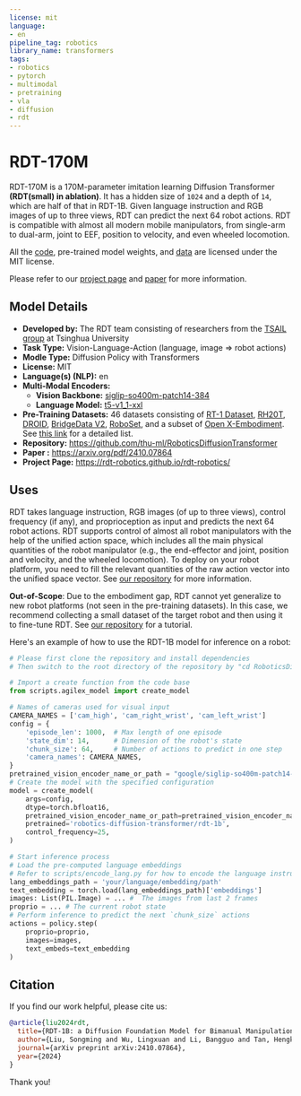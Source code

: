 ```yaml
---
license: mit
language:
- en
pipeline_tag: robotics
library_name: transformers
tags:
- robotics
- pytorch
- multimodal
- pretraining
- vla
- diffusion
- rdt
---
```

# RDT-170M

 RDT-170M is a 170M-parameter imitation learning Diffusion Transformer **(RDT(small) in ablation)**. It has a hidden size of `1024` and a depth of `14`, which are half of that in RDT-1B. Given language instruction and RGB images of up to three views, RDT can predict the next 
64 robot actions. RDT is compatible with almost all modern mobile manipulators, from single-arm to dual-arm, joint to EEF, position to velocity, and even wheeled locomotion.

 All the [code](https://github.com/thu-ml/RoboticsDiffusionTransformer/tree/main?tab=readme-ov-file), pre-trained model weights, and [data](https://huggingface.co/datasets/robotics-diffusion-transformer/rdt-ft-data) are licensed under the MIT license.

 Please refer to our [project page](https://rdt-robotics.github.io/rdt-robotics/) and [paper](https://arxiv.org/pdf/2410.07864) for more information.

 ## Model Details

 - **Developed by:** The RDT team consisting of researchers from the [TSAIL group](https://ml.cs.tsinghua.edu.cn/) at Tsinghua University
- **Task Type:** Vision-Language-Action (language, image => robot actions)
- **Modle Type:** Diffusion Policy with Transformers
- **License:** MIT
- **Language(s) (NLP):** en
- **Multi-Modal Encoders:**
  - **Vision Backbone:** [siglip-so400m-patch14-384](https://huggingface.co/google/siglip-so400m-patch14-384)
  - **Language Model:** [t5-v1_1-xxl](https://huggingface.co/google/t5-v1_1-xxl)
- **Pre-Training Datasets:** 46 datasets consisting of [RT-1 Dataset](https://robotics-transformer1.github.io/), [RH20T](https://rh20t.github.io/), [DROID](https://droid-dataset.github.io/), [BridgeData V2](https://rail-berkeley.github.io/bridgedata/), [RoboSet](https://robopen.github.io/roboset/), and a subset of [Open X-Embodiment](https://robotics-transformer-x.github.io/). See [this link](https://github.com/thu-ml/RoboticsDiffusionTransformer/blob/main/docs/pretrain.md#download-and-prepare-datasets) for a detailed list.
- **Repository:** https://github.com/thu-ml/RoboticsDiffusionTransformer
- **Paper :** https://arxiv.org/pdf/2410.07864
- **Project Page:** https://rdt-robotics.github.io/rdt-robotics/

 ## Uses

RDT takes language instruction, RGB images (of up to three views), control frequency (if any), and proprioception as input and predicts the next 64 robot actions.
RDT supports control of almost all robot manipulators with the help of the unified action space, which 
includes all the main physical quantities of the robot manipulator (e.g., the end-effector and joint, position and velocity, and the wheeled locomotion). 
To deploy on your robot platform, you need to fill the relevant quantities of the raw action vector into the unified space vector. See [our repository](https://github.com/thu-ml/RoboticsDiffusionTransformer) for more information.

 **Out-of-Scope**: Due to the embodiment gap, RDT cannot yet generalize to new robot platforms (not seen in the pre-training datasets). 
In this case, we recommend collecting a small dataset of the target robot and then using it to fine-tune RDT.
See [our repository](https://github.com/thu-ml/RoboticsDiffusionTransformer) for a tutorial.

Here's an example of how to use the RDT-1B model for inference on a robot:
```python
# Please first clone the repository and install dependencies
# Then switch to the root directory of the repository by "cd RoboticsDiffusionTransformer"

# Import a create function from the code base
from scripts.agilex_model import create_model

# Names of cameras used for visual input
CAMERA_NAMES = ['cam_high', 'cam_right_wrist', 'cam_left_wrist']
config = {
    'episode_len': 1000,  # Max length of one episode
    'state_dim': 14,      # Dimension of the robot's state
    'chunk_size': 64,     # Number of actions to predict in one step
    'camera_names': CAMERA_NAMES,
}
pretrained_vision_encoder_name_or_path = "google/siglip-so400m-patch14-384" 
# Create the model with the specified configuration
model = create_model(
    args=config,
    dtype=torch.bfloat16, 
    pretrained_vision_encoder_name_or_path=pretrained_vision_encoder_name_or_path,
    pretrained='robotics-diffusion-transformer/rdt-1b',
    control_frequency=25,
)

# Start inference process
# Load the pre-computed language embeddings
# Refer to scripts/encode_lang.py for how to encode the language instruction
lang_embeddings_path = 'your/language/embedding/path'
text_embedding = torch.load(lang_embeddings_path)['embeddings']  
images: List(PIL.Image) = ... #  The images from last 2 frames
proprio = ... # The current robot state
# Perform inference to predict the next `chunk_size` actions
actions = policy.step(
    proprio=proprio,
    images=images,
    text_embeds=text_embedding 
)
```

 <!-- RDT-1B supports finetuning on custom datasets, deploying and inferencing on real robots, and retraining the model.
Please refer to [our repository](https://github.com/GeneralEmbodiedSystem/RoboticsDiffusionTransformer/blob/main/docs/pretrain.md) for all the above guides. -->


## Citation

If you find our work helpful, please cite us:
```bibtex
@article{liu2024rdt,
  title={RDT-1B: a Diffusion Foundation Model for Bimanual Manipulation},
  author={Liu, Songming and Wu, Lingxuan and Li, Bangguo and Tan, Hengkai and Chen, Huayu and Wang, Zhengyi and Xu, Ke and Su, Hang and Zhu, Jun},
  journal={arXiv preprint arXiv:2410.07864},
  year={2024}
}
```
Thank you!